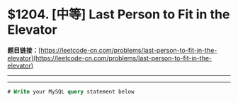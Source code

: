# $1204. [中等] Last Person to Fit in the Elevator

**题目链接：**[https://leetcode-cn.com/problems/last-person-to-fit-in-the-elevator](https://leetcode-cn.com/problems/last-person-to-fit-in-the-elevator)

---

<Cards card="leetcode_1204_last-person-to-fit-in-the-elevator"></Cards>

---

```sql
# Write your MySQL query statement below
```